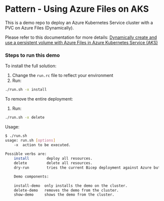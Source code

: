 # Pattern - Using Azure Files on AKS

This is a demo repo to deploy an Azure Kubernetes Service cluster with a PVC on Azure Files (Dynamically). 

Please refer to this documentation for more details: [Dynamically create and use a persistent volume with Azure Files in Azure Kubernetes Service (AKS)](https://docs.microsoft.com/en-us/azure/aks/azure-files-dynamic-pv)

### Steps to run this demo

To install the full solution:

1. Change the ```run.rc``` file to reflect your environment
2. Run:
```bash
./run.sh -x install
```

To remove the entire deployment:

1. Run:

```bash
./run.sh -x delete
```

Usage:

```bash
$ ./run.sh 
usage: run.sh [options]
    -x  action to be executed.
    
Possible verbs are:
    install        deploy all resources.
    delete         delete all resources.
    dry-run        tries the current Bicep deployment against Azure but doesnt deploy (what-if). 

    Demo components:
    
    install-demo  only installs the demo on the cluster.
    delete-demo   removes the demo from the cluster.
    show-demo     shows the demo from the cluster.
```
